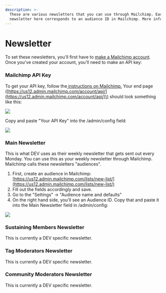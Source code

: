 ```yaml
---
description: >-
  These are various newsletters that you can use through Mailchimp. Each
  newsletter here corresponds to an audience ID in Mailchimp. More info below.
---
```


# Newsletter

To set these newsletters, you'll first have to [make a Mailchimp account](https://login.mailchimp.com/signup/). Once you've created your account, you'll need to make an API key:

### Mailchimp API Key

To get your API key, follow the[ instructions on Mailchimp.](https://mailchimp.com/help/about-api-keys/) Your end page \([https://us12.admin.mailchimp.com/account/api/](https://us12.admin.mailchimp.com/account/api/)\) should look something like this:

![](../../.gitbook/assets/mailchimp-api-example.png)

Copy and paste "Your API Key" into the /admin/config field:

![](../../.gitbook/assets/screen-shot-2020-10-21-at-11.26.22-am%20%281%29.png)

### Main Newsletter

This is what DEV uses as their weekly newsletter that gets sent out every Monday. You can use this as your weekly newsletter through Mailchimp. Mailchimp calls these newsletters "audiences".

1. First, create an audience in Mailchimp: [https://us12.admin.mailchimp.com/lists/new-list/](https://us12.admin.mailchimp.com/lists/new-list/)
2. Fill out the fields accordingly and save.
3. Go to the "Settings" -&gt; "Audience name and defaults" 
4. On the right hand side, you'll see an Audience ID. Copy that and paste it into the Main Newsletter field in /admin/config:

![](../../.gitbook/assets/screen-shot-2020-10-21-at-11.26.10-am.png)

### Sustaining Members Newsletter

This is currently a DEV specific newsletter. 

### Tag Moderators Newsletter

This is currently a DEV specific newsletter.

### Community Moderators Newsletter

This is currently a DEV specific newsletter.

